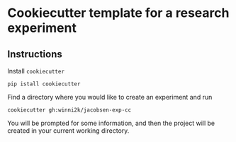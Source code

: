 # Cookiecutter template for a research experiment

## Instructions

Install `cookiecutter`

```
pip istall cookiecutter
```

Find a directory where you would like to create an experiment and run
```
cookiecutter gh:winni2k/jacobsen-exp-cc
```

You will be prompted for some information, and then the project will be created in your current working directory.
